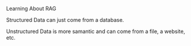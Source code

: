 Learning About RAG

Structured Data can just come from a database.

Unstructured Data is more samantic and can come from a file, a website, etc.
